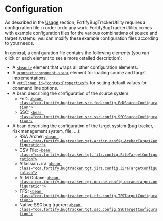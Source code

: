 # Configuration
As described in the [Usage](usage.html) section, FortifyBugTrackerUtility requires a configuration file in order to do
any work. FortifyBugTrackerUtility comes with example configuration files for the various combinations of source and
target systems; you can modify these example configuration files according to your needs.

In general, a configuration file contains the following elements (you can click on each element to see a more detailed description): 

- A [`<beans>`](config-beans.html) element that wraps all other configuration elements.
- A [`<context:component-scan>`](config-component-scan.html) element for loading source and target implementations.
- A [`<util:map id="contextProperties">`](config-contextProperties.html) for setting default values for command line options.
- A bean describing the configuration of the source system:
    - FoD: [`<bean class="com.fortify.bugtracker.src.fod.config.FoDSourceConfiguration">`](config-SourceConfigurationFoD.html)
    - SSC: [`<bean class="com.fortify.bugtracker.src.ssc.config.SSCSourceConfiguration">`](config-SourceConfigurationSSC.html)
- A bean describing the configuration of the target system (bug tracker, risk management system, file, ...):
    - RSA Archer: [`<bean class="com.fortify.bugtracker.tgt.archer.config.ArcherTargetConfiguration">`](config-TargetConfigurationArcher.html)
    - CSV File: [`<bean class="com.fortify.bugtracker.tgt.file.config.FileTargetConfiguration">`](config-TargetConfigurationFile.html)
    - Atlassian Jira: [`<bean class="com.fortify.bugtracker.tgt.jira.config.JiraTargetConfiguration">`](config-TargetConfigurationJira.html)
    - ALM Octane: [`<bean class="com.fortify.bugtracker.tgt.octane.config.OctaneTargetConfiguration">`](config-TargetConfigurationOctane.html)
    - TFS: [`<bean class="com.fortify.bugtracker.tgt.tfs.config.TFSTargetConfiguration">`](config-TargetConfigurationTFS.html)
    - Native SSC bug tracker: [`<bean class="com.fortify.bugtracker.tgt.ssc.config.SSCTargetConfiguration">`](config-TargetConfigurationSSC.html)
  

